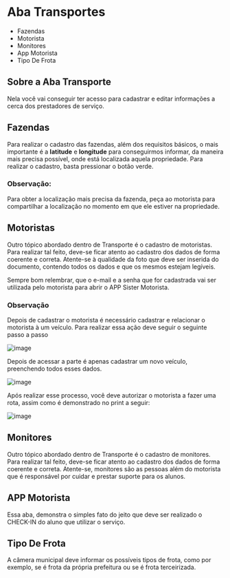 # Aba Transportes
* Fazendas
* Motorista
* Monitores
* App Motorista
* Tipo De Frota

## Sobre a Aba Transporte
Nela você vai conseguir ter acesso para cadastrar e editar informações a cerca dos prestadores de serviço.

## Fazendas
Para realizar o cadastro das fazendas, além dos requisitos básicos, o mais importante é a **latitude** e **longitude** para conseguirmos informar, da maneira mais precisa possível, onde está localizada aquela propriedade. Para realizar o cadastro, basta pressionar o botão verde.

### Observação:
Para obter a localização mais precisa da fazenda, peça ao motorista para compartilhar a localização no momento em que ele estiver na propriedade.

## Motoristas
Outro tópico abordado dentro de Transporte é o cadastro de motoristas. Para realizar tal feito, deve-se ficar atento ao cadastro dos dados de forma coerente e correta. Atente-se à qualidade da foto que deve ser inserida do documento, contendo todos os dados e que os mesmos estejam legíveis.

Sempre bom relembrar, que o e-mail e a senha que for cadastrada vai ser utilizada pelo motorista para abrir o APP Sister Motorista. 

### Observação
Depois de cadastrar o motorista é necessário cadastrar e relacionar o motorista à um veículo.
Para realizar essa ação deve seguir o seguinte passo a passo

![image](https://github.com/user-attachments/assets/49da7b6d-d736-49de-8639-d7870863da62)

Depois de acessar a parte é apenas cadastrar um novo veículo, preenchendo todos esses dados.

![image](https://github.com/user-attachments/assets/c3bb92e8-3bb2-4b62-9894-d48dc98921cd)

Após realizar esse processo, você deve autorizar o motorista a fazer uma rota, assim como é demonstrado no print a seguir:

![image](https://github.com/user-attachments/assets/45b0e97b-fb6f-44e7-a290-731195fdaf35)


## Monitores
Outro tópico abordado dentro de Transporte é o cadastro de monitores. Para realizar tal feito, deve-se ficar atento ao cadastro dos dados de forma coerente e correta. Atente-se, monitores são as pessoas além do motorista que é responsável por cuidar e prestar suporte para os alunos.

## APP Motorista
Essa aba, demonstra o simples fato do jeito que deve ser realizado o CHECK-IN do aluno que utilizar o serviço.

## Tipo De Frota
A câmera municipal deve informar os possíveis tipos de frota, como por exemplo, se é frota da própria prefeitura ou se é frota terceirizada.



